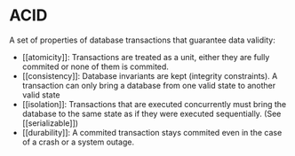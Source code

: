 # ACID
A set of properties of database transactions that guarantee data validity:

* [[atomicity]]: Transactions are treated as a unit, either they are fully commited or none of them is commited.
* [[consistency]]: Database invariants are kept (integrity constraints). A transaction can only bring a database from one valid state to another valid state
* [[isolation]]: Transactions that are executed concurrently must bring the database to the same state as if they were executed sequentially. (See [[serializable]])
* [[durability]]: A commited transaction stays commited even in the case of a crash or a system outage.
